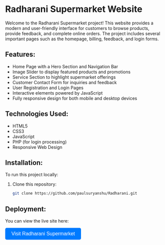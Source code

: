 # Radharani Supermarket Website

Welcome to the Radharani Supermarket project! This website provides a modern and user-friendly interface for customers to browse products, provide feedback, and complete online orders. The project includes several important pages such as the homepage, billing, feedback, and login forms.

## Features:
- Home Page with a Hero Section and Navigation Bar
- Image Slider to display featured products and promotions
- Service Section to highlight supermarket offerings
- Customer Contact Form for inquiries and feedback
- User Registration and Login Pages
- Interactive elements powered by JavaScript
- Fully responsive design for both mobile and desktop devices

## Technologies Used:
- HTML5
- CSS3
- JavaScript
- PHP (for login processing)
- Responsive Web Design

## Installation:

To run this project locally:

1. Clone this repository:
   ```bash
   git clone https://github.com/paulsuryanshu/Radharani.git

## Deployment:

You can view the live site here:

<a href="https://radharanisupermarket.netlify.app/" target="_blank"> <button style="padding: 10px 20px; font-size: 16px; background-color: #007BFF; color: white; border: none; border-radius: 5px; cursor: pointer;"> Visit Radharani Supermarket </button> </a>
